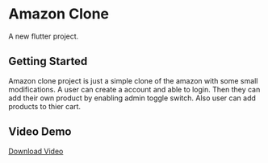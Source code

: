 # Amazon Clone

A new flutter project.

## Getting Started

Amazon clone project is just a simple clone of the amazon with some small modifications.
A user can create a account and able to login. Then they can add their own product by enabling admin toggle switch. Also user can add products to thier cart.

## Video Demo
[Download Video](https://github.com/Sharath-B-Naik/amazonclone-flutter-nodejs/blob/master/amazon_clone_demo.mp4)
